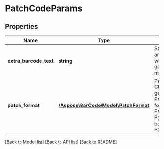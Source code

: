 # PatchCodeParams

## Properties
Name | Type | Description | Notes
------------ | ------------- | ------------- | -------------
**extra_barcode_text** | **string** | Specifies codetext for an extra QR barcode, when PatchCode is generated in page mode. | [optional] 
**patch_format** | [**\Aspose\BarCode\Model\PatchFormat**](PatchFormat.md) | PatchCode format. Choose PatchOnly to generate single PatchCode. Use page format to generate Patch page with PatchCodes as borders. Default value: PatchFormat.PatchOnly | [optional] 

[[Back to Model list]](../../README.md#documentation-for-models) [[Back to API list]](../../README.md#documentation-for-api-endpoints) [[Back to README]](../../README.md)



